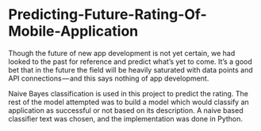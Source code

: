 # Predicting-Future-Rating-Of-Mobile-Application

Though the future of new app development is not yet certain, we had looked to the past for reference and predict what’s yet to come. It’s a good bet that in the future the field will be heavily saturated with data points and API connections — and this says nothing of app development.

Naive Bayes classification is used in this project to predict the rating. The rest of the model attempted was to build a model which would classify an application as successful or not based on its description. A naive based classifier text was chosen, and the implementation was done in Python.

